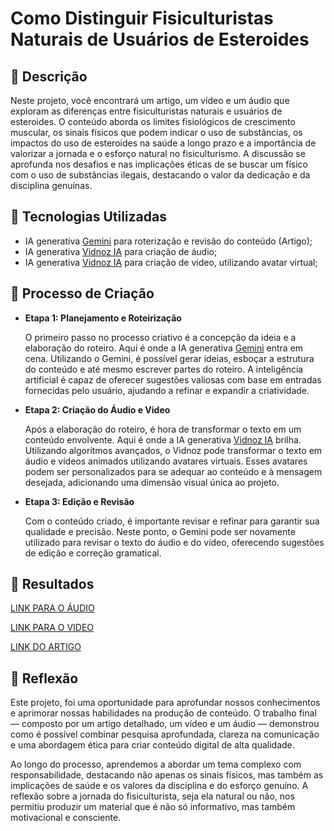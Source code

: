 # Como Distinguir Fisiculturistas Naturais de Usuários de Esteroides
## 📒 Descrição
Neste projeto, você encontrará um artigo, um vídeo e um áudio que exploram as diferenças entre fisiculturistas naturais e usuários de esteroides. O conteúdo aborda os limites fisiológicos de crescimento muscular, os sinais físicos que podem indicar o uso de substâncias, os impactos do uso de esteroides na saúde a longo prazo e a importância de valorizar a jornada e o esforço natural no fisiculturismo. A discussão se aprofunda nos desafios e nas implicações éticas de se buscar um físico com o uso de substâncias ilegais, destacando o valor da dedicação e da disciplina genuínas.

## 🤖 Tecnologias Utilizadas
* IA generativa [Gemini](gemini.google.com) para roterização e revisão do conteúdo (Artigo);
* IA generativa [Vidnoz IA](https://aiapp-pt.vidnoz.com/) para criação de áudio;
* IA generativa [Vidnoz IA](https://aiapp-pt.vidnoz.com/) para criação de video, utilizando avatar virtual;
  
## 🧐 Processo de Criação
* **Etapa 1: Planejamento e Roteirização**

  O primeiro passo no processo criativo é a concepção da ideia e a elaboração do roteiro. Aqui é onde a IA generativa [Gemini](gemini.google.com) entra em cena. Utilizando o Gemini, é possível gerar 
  ideias, esboçar a estrutura do conteúdo e até mesmo escrever partes do roteiro. A inteligência artificial é capaz de oferecer sugestões valiosas com base em entradas fornecidas pelo 
  usuário, ajudando a refinar e expandir a criatividade.

* **Etapa 2: Criação do Áudio e Video**
  
  Após a elaboração do roteiro, é hora de transformar o texto em um conteúdo envolvente. Aqui é onde a IA generativa [Vidnoz IA](https://aiapp-pt.vidnoz.com/) brilha. Utilizando algoritmos avançados, o Vidnoz pode transformar o texto em áudio e vídeos animados utilizando avatares virtuais. Esses avatares podem ser personalizados para se adequar ao conteúdo e à mensagem desejada, adicionando uma 
  dimensão visual única ao projeto.

* **Etapa 3: Edição e Revisão**

  Com o conteúdo criado, é importante revisar e refinar para garantir sua qualidade e precisão. Neste ponto, o Gemini pode ser novamente utilizado para revisar o texto do áudio e do
  vídeo, oferecendo sugestões de edição e correção gramatical.
  
## 🚀 Resultados
[LINK PARA O ÁUDIO](https://github.com/lucenart/lab-natty-or-not/blob/main/Artigo%20Natty%20or%20Not.mp3)

[LINK PARA O VIDEO](https://share.vidnoz.com/aivideo?id=aishare-FAfY4c5EQ32vG4Q7nvBOsxTW175855583821119199)

[LINK DO ARTIGO](https://github.com/lucenart/lab-natty-or-not/blob/main/artigo.md)

## 💭 Reflexão
Este projeto, foi uma oportunidade para aprofundar nossos conhecimentos e aprimorar nossas habilidades na produção de conteúdo. O trabalho final — composto por um artigo detalhado, um vídeo e um áudio — demonstrou como é possível combinar pesquisa aprofundada, clareza na comunicação e uma abordagem ética para criar conteúdo digital de alta qualidade.

Ao longo do processo, aprendemos a abordar um tema complexo com responsabilidade, destacando não apenas os sinais físicos, mas também as implicações de saúde e os valores da disciplina e do esforço genuíno. A reflexão sobre a jornada do fisiculturista, seja ela natural ou não, nos permitiu produzir um material que é não só informativo, mas também motivacional e consciente.

